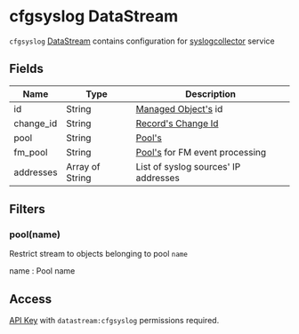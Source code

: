 # cfgsyslog DataStream

`cfgsyslog` [DataStream](index.md) contains configuration
for [syslogcollector](../../../../admin/reference/services/syslogcollector.md) service

## Fields

| Name      | Type            | Description                                                |
| --------- | --------------- | ---------------------------------------------------------- |
| id        | String          | [Managed Object's](../../../../user/reference/concepts/managed-object/index.md) id       |
| change_id | String          | [Record's Change Id](index.md#change-id)                   |
| pool      | String          | [Pool's](../../../../user/reference/concepts/pool/index.md)                         |
| fm_pool   | String          | [Pool's](../../../../user/reference/concepts/pool/index.md) for FM event processing |
| addresses | Array of String | List of syslog sources' IP addresses                       |

## Filters

### pool(name)

Restrict stream to objects belonging to pool `name`

name
: Pool name

## Access

[API Key](../../../../user/reference/concepts/apikey/index.md) with `datastream:cfgsyslog` permissions
required.
